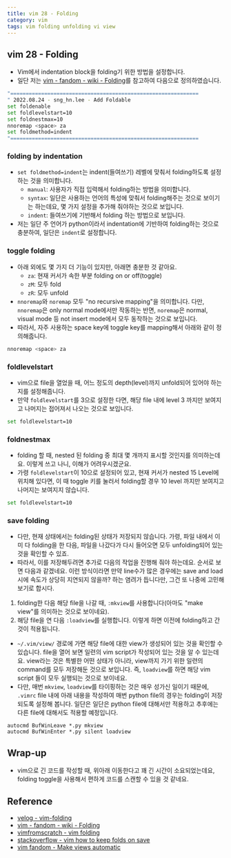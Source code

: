 ```yaml
---
title: vim 28 - Folding
category: vim
tags: vim folding unfolding vi view
---
```


## vim 28 - Folding

- Vim에서 indentation block을 folding기 위한 방법을 설정합니다.
- 일단 저는 [vim - fandom - wiki - Folding](https://vim.fandom.com/wiki/Folding)를 참고하여 다음으로 정의하였습니다.

```sh
"=============================================================
" 2022.08.24 - sng_hn.lee - Add Foldable
set foldenable
set foldlevelstart=10
set foldnestmax=10
nnoremap <space> za
set foldmethod=indent
"=============================================================
```

### folding by indentation

- `set foldmethod=indent`는 indent(들여쓰기) 레벨에 맞춰서 folding하도록 설정하는 것을 의미합니다.
  - `manual`: 사용자가 직접 입력해서 folding하는 방법을 의미합니다.
  - `syntax`: 일단은 사용하는 언어의 특성에 맞춰서 folding해주는 것으로 보이기는 하는데요, 몇 가지 설정을 추가해 줘야하는 것으로 보입니다.
  - `indent`: 들여쓰기에 기반해서 folding 하는 방법으로 보입니다.
- 저는 일단 주 언어가 python이라서 indentation에 기반하여 folding하는 것으로 충분하여, 일단은 `indent`로 설정합니다.

### toggle folding

- 아래 외에도 몇 가지 더 기능이 있지만, 아래면 충분한 것 같아요.
  - `za`: 현재 커서가 속한 부분 folding on or off(toggle)
  - `zM`: 모두 fold
  - `zR`: 모두 unfold
- `nnoremap`와 `noremap` 모두 "no recursive mapping"을 의미합니다. 다만, `nnoremap`은 only normal mode에서만 작동하는 반면, `noremap`은 normal, visual mode 등 not insert mode에서 모두 동작하는 것으로 보입니다.
- 따라서, 자주 사용하는 space key에 toggle key를 mapping해서 아래와 같이 정의해줍니다.

```sh
nnoremap <space> za
```

### foldlevelstart

- vim으로 file을 열었을 때, 어느 정도의 depth(level)까지 unfold되어 있어야 하는지를 설정해줍니다.
- 만약 `foldlevelstart`를 3으로 설정한 다면, 해당 file 내에 level 3 까지만 보여지고 나머지는 접어져서 나오는 것으로 보입니다.

```sh
set foldlevelstart=10
```

### foldnestmax

- folding 할 때, nested 된 folding 중 최대 몇 개까지 표시할 것인지를 의미하는데요. 이렇게 쓰고 나니, 이해가 어려우시겠군요.
- 가령 `foldlevelstart`이 10으로 설정되어 있고, 현재 커서가 nested 15 Level에 위치해 있다면, 이 때 toggle 키를 눌러서 folding할 경우 10 level 까지만 보여지고 나머지는 보여지지 않습니다.

```sh
set foldlevelstart=10
```

### save folding

- 다만, 현재 상태에서는 folding된 상태가 저장되지 않습니다. 가령, 파일 내에서 이미 다 folding을 한 다음, 파일을 나갔다가 다시 들어오면 모두 unfolding되어 있는 것을 확인할 수 있죠.
- 따라서, 이를 저장해두려면 추가로 다음의 작업을 진행해 줘야 하는데요. 순서로 보면 다음과 같겠네요. 이런 방식이라면 만약 line수가 많은 경우에는 save and load 시에 속도가 상당히 지연되지 않을까? 하는 염려가 듭니다만, 그건 또 나중에 고민해보기로 합시다.

1. folding한 다음 해당 file을 나갈 때, `:mkview`를 사용합니다(아마도 "make view"를 의미하는 것으로 보이네요).
1. 해당 file을 연 다음 `:loadview`를 실행합니다. 이렇게 하면 이전에 folding하고 간 것이 적용됩니다.

- `~/.vim/view/` 경로에 가면 해당 file에 대한 view가 생성되어 있는 것을 확인할 수 있습니다. file을 열어 보면 일련의 vim script가 작성되어 있는 것을 알 수 있는데요. view라는 것은 특별한 어떤 상태가 아니라, view까지 가기 위한 일련의 command를 모두 저장해둔 것으로 보입니다. 즉, `loadview`를 하면 해당 vim script 들이 모두 실행되는 것으로 보이네요.
- 다만, 매번 `mkview`, `loadview`를 타이핑하는 것은 매우 성가신 일이기 때문에, `.vimrc` file 내에 아래 내용을 작성하여 매번 python file의 경우는 folding이 저장되도록 설정해 봅니다. 일단은 일단은 python file에 대해서만 적용하고 추후에는 다른 file에 대해서도 적용할 예정입니다.

```vim
autocmd BufWinLeave *.py mkview
autocmd BufWinEnter *.py silent loadview
```

## Wrap-up

- vim으로 긴 코드를 작성할 때, 위아래 이동한다고 꽤 긴 시간이 소요되었는데요, folding toggle을 사용해서 편하게 코드를 스캔할 수 있을 것 같네요.

## Reference

- [velog - vim-folding](https://velog.io/@ggg/vim-folding)
- [vim - fandom - wiki - Folding](https://vim.fandom.com/wiki/Folding)
- [vimfromscratch - vim folding](https://www.vimfromscratch.com/articles/vim-folding)
- [stackoverflow - vim how to keep folds on save](https://stackoverflow.com/questions/37552913/vim-how-to-keep-folds-on-save)
- [vim fandom - Make views automatic](https://vim.fandom.com/wiki/Make_views_automatic)
